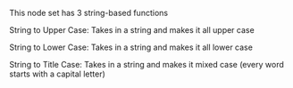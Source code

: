 This node set has 3 string-based functions

  String to Upper Case: Takes in a string and makes it all upper case
  
  String to Lower Case: Takes in a string and makes it all lower case

  String to Title Case: Takes in a string and makes it mixed case (every word starts with a capital letter)
